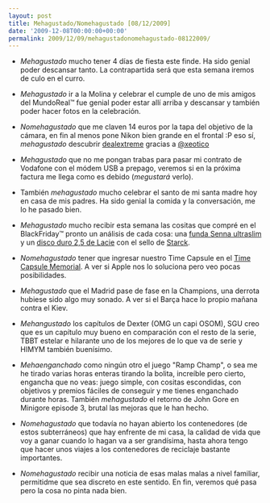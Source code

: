 ```yaml
---
layout: post
title: Mehagustado/Nomehagustado [08/12/2009]
date: '2009-12-08T00:00:00+00:00'
permalink: 2009/12/09/mehagustadonomehagustado-08122009/
---
```

- *Mehagustado* mucho tener 4 días de fiesta este finde. Ha sido genial poder descansar tanto. La contrapartida será que esta semana iremos de culo en el curro.

- *Mehagustado* ir a la Molina y celebrar el cumple de uno de mis amigos del MundoReal&trade; fue genial poder estar allí arriba y  descansar y también poder hacer fotos en la celebración.

- *Nomehagustado* que me claven 14 euros por la tapa del objetivo de la cámara, en fin al menos pone Nikon bien grande en el frontal :P eso sí, *mehagustado* descubrir [dealextreme](http://www.dealextreme.com/) gracias a [@xeotico](http://twitter.com/xeotico)

- *Mehagustado* que no me pongan trabas para pasar mi contrato de Vodafone con el módem USB a prepago, veremos si en la próxima factura me llega como es debido (*megustará* verlo).

- También *mehagustado* mucho celebrar el santo de mi santa madre hoy en casa de mis padres. Ha sido genial la comida y la conversación, me lo he pasado bien.

- *Mehagustado* mucho recibir esta semana las cositas que compré en el BlackFriday&trade; pronto un análisis de cada cosa: una [funda Senna ultraslim](http://www.senacases.com/apple/iphone-3g-3gs-cases/ultra-slim-pouch-sleeve/) y un [disco duro 2,5 de Lacie](http://www.lacie.com/products/product.htm?pid=11379) con el sello de [Starck](http://www.youtube.com/user/LaCieTV).

- *Nomehagustado* tener que ingresar nuestro Time Capsule en el [Time Capsule Memorial](http://timecapsuledead.org/). A ver si Apple nos lo soluciona pero veo pocas posibilidades.

- *Mehagustado* que el Madrid pase de fase en la Champions, una derrota hubiese sido algo muy sonado. A ver si el Barça hace lo propio mañana contra el Kiev.

- *Mehangustado* los capítulos de Dexter (OMG un capi OSOM), SGU creo que es un capítulo muy bueno en comparación con el resto de la serie, TBBT estelar e hilarante uno de los mejores de lo que va de serie y HIMYM también buenísimo.

- *Mehaenganchado* como ningún otro el juego "Ramp Champ", o sea me he tirado varias horas enteras tirando la bolita, increíble pero cierto, engancha que no veas: juego simple, con cositas escondidas, con objetivos y premios fáciles de conseguir y me tienes enganchado durante horas. También *mehagustado* el retorno de John Gore en Minigore episode 3, brutal las mejoras que le han hecho.

- *Nomehagustado* que todavía no hayan abierto los contenedores (de estos subterráneos) que hay enfrente de mi casa, la calidad de vida que voy a ganar cuando lo hagan va a ser grandísima, hasta ahora tengo que hacer unos viajes a los contenedores de reciclaje bastante importantes.

- *Nomehagustado* recibir una noticia de esas malas malas a nivel familiar, permitidme que sea discreto en este sentido. En fin, veremos qué pasa pero la cosa no pinta nada bien.
